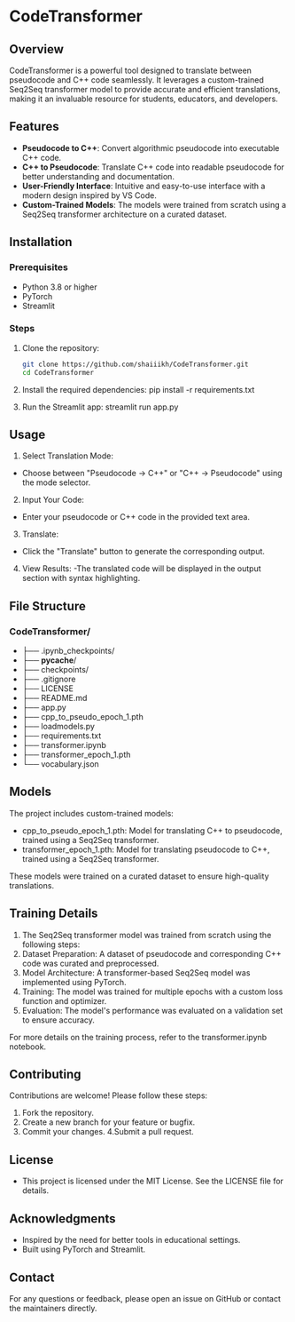 # CodeTransformer

## Overview
CodeTransformer is a powerful tool designed to translate between pseudocode and C++ code seamlessly. It leverages a custom-trained Seq2Seq transformer model to provide accurate and efficient translations, making it an invaluable resource for students, educators, and developers.

## Features
- **Pseudocode to C++**: Convert algorithmic pseudocode into executable C++ code.
- **C++ to Pseudocode**: Translate C++ code into readable pseudocode for better understanding and documentation.
- **User-Friendly Interface**: Intuitive and easy-to-use interface with a modern design inspired by VS Code.
- **Custom-Trained Models**: The models were trained from scratch using a Seq2Seq transformer architecture on a curated dataset.

## Installation

### Prerequisites
- Python 3.8 or higher
- PyTorch
- Streamlit

### Steps
1. Clone the repository:
   ```bash
   git clone https://github.com/shaiiikh/CodeTransformer.git
   cd CodeTransformer

2. Install the required dependencies:
        pip install -r requirements.txt

3. Run the Streamlit app:
        streamlit run app.py



## Usage
1. Select Translation Mode:
- Choose between "Pseudocode → C++" or "C++ → Pseudocode" using the mode selector.

2. Input Your Code:
- Enter your pseudocode or C++ code in the provided text area.

3. Translate:
- Click the "Translate" button to generate the corresponding output.

4. View Results:
-The translated code will be displayed in the output section with syntax highlighting.


## File Structure

### CodeTransformer/
- ├── .ipynb_checkpoints/
- ├── __pycache__/
- ├── checkpoints/
- ├── .gitignore
- ├── LICENSE
- ├── README.md
- ├── app.py
- ├── cpp_to_pseudo_epoch_1.pth
- ├── loadmodels.py
- ├── requirements.txt
- ├── transformer.ipynb
- ├── transformer_epoch_1.pth
- └── vocabulary.json


## Models
The project includes custom-trained models:

- cpp_to_pseudo_epoch_1.pth: Model for translating C++ to pseudocode, trained using a Seq2Seq transformer.
- transformer_epoch_1.pth: Model for translating pseudocode to C++, trained using a Seq2Seq transformer.

These models were trained on a curated dataset to ensure high-quality translations.


## Training Details
1. The Seq2Seq transformer model was trained from scratch using the following steps:
2. Dataset Preparation: A dataset of pseudocode and corresponding C++ code was curated and preprocessed.
3. Model Architecture: A transformer-based Seq2Seq model was implemented using PyTorch.
4. Training: The model was trained for multiple epochs with a custom loss function and optimizer.
5. Evaluation: The model's performance was evaluated on a validation set to ensure accuracy.

For more details on the training process, refer to the transformer.ipynb notebook.


## Contributing
Contributions are welcome! Please follow these steps:

1. Fork the repository.
2. Create a new branch for your feature or bugfix.
3. Commit your changes.
4.Submit a pull request.

## License
- This project is licensed under the MIT License. See the LICENSE file for details.

## Acknowledgments
- Inspired by the need for better tools in educational settings.
- Built using PyTorch and Streamlit.

## Contact
For any questions or feedback, please open an issue on GitHub or contact the maintainers directly. 
